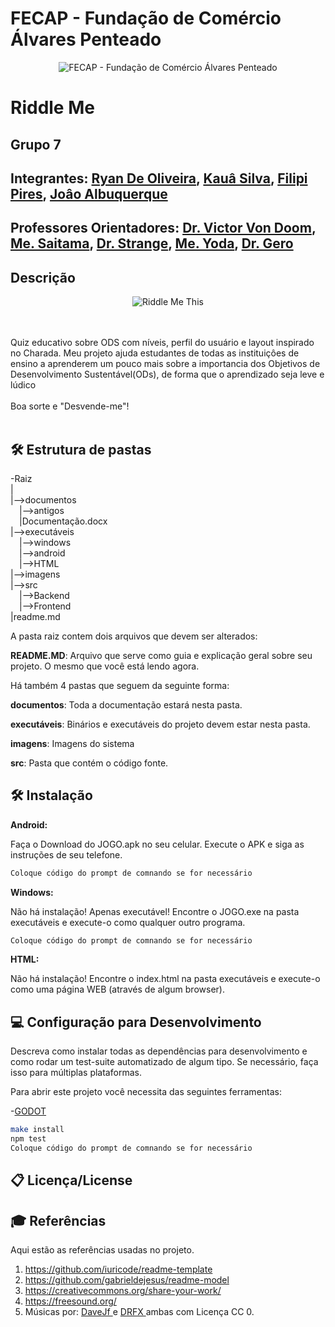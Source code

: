 # FECAP - Fundação de Comércio Álvares Penteado

<p align="center">
<img src="https://i.pinimg.com/564x/f6/d4/da/f6d4dab815c264a927a02eb14b6f5976.jpg" alt="FECAP - Fundação de Comércio Álvares Penteado" border="0"></a>
</p>

# Riddle Me 

## Grupo 7

## Integrantes: <a href="https://www.linkedin.com/in/ryan-oliveira-2b54092a1/">Ryan De Oliveira</a>, <a href="https://www.linkedin.com/in/kau%C3%A3-silva-rocha-0a2b0a1a5/">Kauâ Silva</a>, <a href="https://www.linkedin.com/in/filipi-pires-219331211/">Filipi Pires</a>, <a href="https://www.linkedin.com/in/jo%C3%A3o-albuquerquepeer/">Joâo Albuquerque</a>

## Professores Orientadores: <a href="https://www.linkedin.com/in/victorbarq/">Dr. Victor Von Doom</a>, <a href="https://www.linkedin.com/in/victorbarq/">Me. Saitama</a>, <a href="https://www.linkedin.com/in/victorbarq/">Dr. Strange</a>, <a href="https://www.linkedin.com/in/victorbarq/">Me. Yoda</a>, <a href="https://www.linkedin.com/in/victorbarq/">Dr. Gero</a>

## Descrição

<p align="center">
<img src="https://i.pinimg.com/564x/9d/d7/a8/9dd7a830b7f6859ee37bd0cf36776ccc.jpg" alt="Riddle Me This" border="0">
</p>



<br><br>
Quiz educativo sobre ODS com níveis, perfil do usuário e layout inspirado no Charada. Meu projeto ajuda estudantes de todas as instituiçôes de ensino a aprenderem um pouco mais sobre a importancia dos Objetivos de Desenvolvimento Sustentável(ODs), de forma que o aprendizado seja leve e lúdico
<br><br>
Boa sorte e "Desvende-me"!
<br><br>

## 🛠 Estrutura de pastas

-Raiz<br>
|<br>
|-->documentos<br>
  &emsp;|-->antigos<br>
  &emsp;|Documentação.docx<br>
|-->executáveis<br>
  &emsp;|-->windows<br>
  &emsp;|-->android<br>
  &emsp;|-->HTML<br>
|-->imagens<br>
|-->src<br>
  &emsp;|-->Backend<br>
  &emsp;|-->Frontend<br>
|readme.md<br>

A pasta raiz contem dois arquivos que devem ser alterados:

<b>README.MD</b>: Arquivo que serve como guia e explicação geral sobre seu projeto. O mesmo que você está lendo agora.

Há também 4 pastas que seguem da seguinte forma:

<b>documentos</b>: Toda a documentação estará nesta pasta.

<b>executáveis</b>: Binários e executáveis do projeto devem estar nesta pasta.

<b>imagens</b>: Imagens do sistema

<b>src</b>: Pasta que contém o código fonte.

## 🛠 Instalação

<b>Android:</b>

Faça o Download do JOGO.apk no seu celular.
Execute o APK e siga as instruções de seu telefone.

```sh
Coloque código do prompt de comnando se for necessário
```

<b>Windows:</b>

Não há instalação! Apenas executável!
Encontre o JOGO.exe na pasta executáveis e execute-o como qualquer outro programa.

```sh
Coloque código do prompt de comnando se for necessário
```

<b>HTML:</b>

Não há instalação!
Encontre o index.html na pasta executáveis e execute-o como uma página WEB (através de algum browser).

## 💻 Configuração para Desenvolvimento

Descreva como instalar todas as dependências para desenvolvimento e como rodar um test-suite automatizado de algum tipo. Se necessário, faça isso para múltiplas plataformas.

Para abrir este projeto você necessita das seguintes ferramentas:

-<a href="https://godotengine.org/download">GODOT</a>

```sh
make install
npm test
Coloque código do prompt de comnando se for necessário
```

## 📋 Licença/License


## 🎓 Referências

Aqui estão as referências usadas no projeto.

1. <https://github.com/iuricode/readme-template>
2. <https://github.com/gabrieldejesus/readme-model>
3. <https://creativecommons.org/share-your-work/>
4. <https://freesound.org/>
5. Músicas por: <a href="https://freesound.org/people/DaveJf/sounds/616544/"> DaveJf </a> e <a href="https://freesound.org/people/DRFX/sounds/338986/"> DRFX </a> ambas com Licença CC 0.
